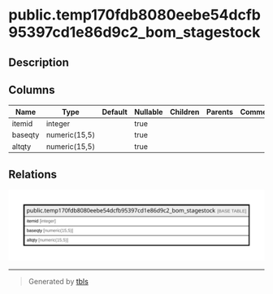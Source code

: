 # public.temp170fdb8080eebe54dcfb95397cd1e86d9c2_bom_stagestock

## Description

## Columns

| Name | Type | Default | Nullable | Children | Parents | Comment |
| ---- | ---- | ------- | -------- | -------- | ------- | ------- |
| itemid | integer |  | true |  |  |  |
| baseqty | numeric(15,5) |  | true |  |  |  |
| altqty | numeric(15,5) |  | true |  |  |  |

## Relations

![er](public.temp170fdb8080eebe54dcfb95397cd1e86d9c2_bom_stagestock.svg)

---

> Generated by [tbls](https://github.com/k1LoW/tbls)
